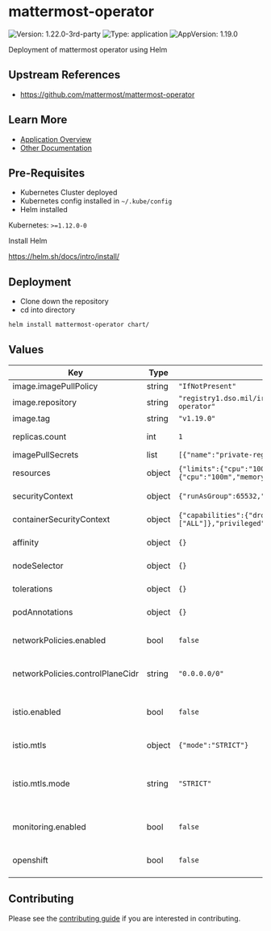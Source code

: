 # mattermost-operator

![Version: 1.22.0-3rd-party](https://img.shields.io/badge/Version-1.22.0--3rd--party-informational?style=flat-square) ![Type: application](https://img.shields.io/badge/Type-application-informational?style=flat-square) ![AppVersion: 1.19.0](https://img.shields.io/badge/AppVersion-1.19.0-informational?style=flat-square)

Deployment of mattermost operator using Helm

## Upstream References
* <https://github.com/mattermost/mattermost-operator>

## Learn More
* [Application Overview](docs/overview.md)
* [Other Documentation](docs/)

## Pre-Requisites

* Kubernetes Cluster deployed
* Kubernetes config installed in `~/.kube/config`
* Helm installed

Kubernetes: `>=1.12.0-0`

Install Helm

https://helm.sh/docs/intro/install/

## Deployment

* Clone down the repository
* cd into directory
```bash
helm install mattermost-operator chart/
```

## Values

| Key | Type | Default | Description |
|-----|------|---------|-------------|
| image.imagePullPolicy | string | `"IfNotPresent"` | Default image pull policy |
| image.repository | string | `"registry1.dso.mil/ironbank/opensource/mattermost/mattermost-operator"` | Full image name |
| image.tag | string | `"v1.19.0"` | Image tag |
| replicas.count | int | `1` | Mattermost operator desired replicas |
| imagePullSecrets | list | `[{"name":"private-registry"}]` | Image pull secrets |
| resources | object | `{"limits":{"cpu":"100m","memory":"512Mi"},"requests":{"cpu":"100m","memory":"512Mi"}}` | Resources for operator pod(s) |
| securityContext | object | `{"runAsGroup":65532,"runAsNonRoot":true,"runAsUser":65532}` | securityContext for Kubernetes pod(s) |
| containerSecurityContext | object | `{"capabilities":{"drop":["ALL"]},"privileged":false,"readOnlyRootFilesystem":true}` | containerSecurityContext for operator container |
| affinity | object | `{}` | Affinity for operator pod(s) |
| nodeSelector | object | `{}` | Node selector for operator pod(s) |
| tolerations | object | `{}` | Tolerations for operator pod(s) |
| podAnnotations | object | `{}` | Annotations for operator pod(s) |
| networkPolicies.enabled | bool | `false` | Toggle on/off Big Bang provided network policies |
| networkPolicies.controlPlaneCidr | string | `"0.0.0.0/0"` | See `kubectl cluster-info` and then resolve to IP |
| istio.enabled | bool | `false` | Toggle on/off istio interaction, used for network policies and mTLS |
| istio.mtls | object | `{"mode":"STRICT"}` | Default peer authentication |
| istio.mtls.mode | string | `"STRICT"` | STRICT = Allow only mutual TLS traffic, PERMISSIVE = Allow both plain text and mutual TLS traffic |
| monitoring.enabled | bool | `false` | Toggle on/off monitoring interaction, used for network policies |
| openshift | bool | `false` | Openshift feature toggle, used for DNS network policy |

## Contributing

Please see the [contributing guide](./CONTRIBUTING.md) if you are interested in contributing.
